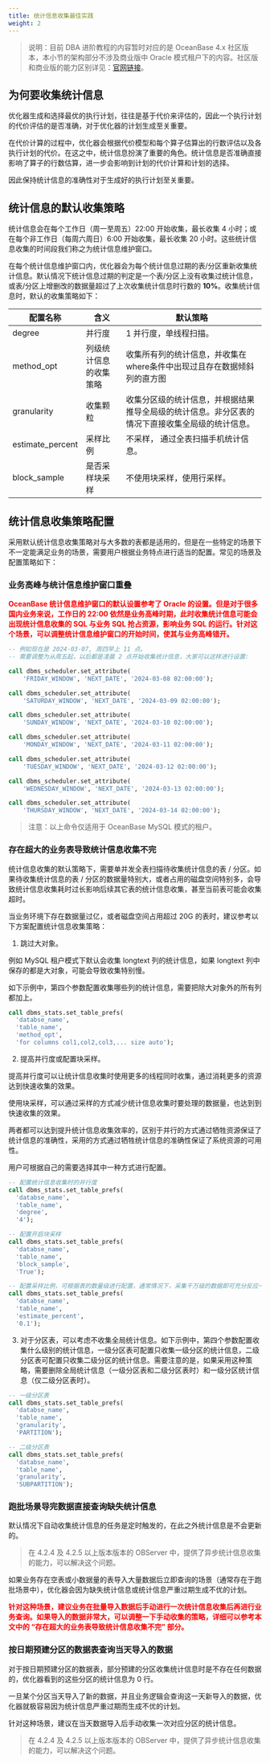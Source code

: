 ```yaml
---
title: 统计信息收集最佳实践
weight: 2
---
```


> 说明：目前 DBA 进阶教程的内容暂时对应的是 OceanBase 4.x 社区版本，本小节的架构部分不涉及商业版中 Oracle 模式租户下的内容。社区版和商业版的能力区别详见：[官网链接](https://www.oceanbase.com/docs/common-oceanbase-database-cn-1000000001428510)。

## 为何要收集统计信息
优化器生成和选择最优的执行计划，往往是基于代价来评估的，因此一个执行计划的代价评估的是否准确，对于优化器的计划生成至关重要。

在代价计算的过程中，优化器会根据代价模型和每个算子估算出的行数评估以及各执行计划的代价。在这之中，统计信息扮演了重要的角色。统计信息是否准确直接影响了算子的行数估算，进一步会影响到计划的代价计算和计划的选择。

因此保持统计信息的准确性对于生成好的执行计划至关重要。

## 统计信息的默认收集策略

统计信息会在每个工作日（周一至周五）22:00 开始收集，最长收集 4 小时；或在每个非工作日（每周六周日）6:00 开始收集，最长收集 20 小时。这些统计信息收集的时间段我们称之为统计信息维护窗口。

在每个统计信息维护窗口内，优化器会为每个统计信息过期的表/分区重新收集统计信息。默认情况下统计信息过期的判定是一个表/分区上没有收集过统计信息，或表/分区上增删改的数据量超过了上次收集统计信息时行数的 **10%**。收集统计信息时，默认的收集策略如下：

| **配置名称** | **含义** | **默认策略** |
| --- | --- | --- |
| degree | 并行度 | 1 并行度，单线程扫描。 |
| method_opt | 列级统计信息的收集策略 | 收集所有列的统计信息，并收集在where条件中出现过且存在数据倾斜列的直方图 |
| granularity | 收集颗粒 | 收集分区级的统计信息，并根据结果推导全局级的统计信息。非分区表的情况下直接收集全局级的统计信息。 |
| estimate_percent | 采样比例 | 不采样， 通过全表扫描手机统计信息。 |
| block_sample | 是否采样块采样 | 不使用块采样，使用行采样。 |


## 统计信息收集策略配置
采用默认统计信息收集策略对与大多数的表都是适用的，但是在一些特定的场景下不一定能满足业务的场景，需要用户根据业务特点进行适当的配置。常见的场景及配置策略如下：

### 业务高峰与统计信息维护窗口重叠



**<font color="red">OceanBase 统计信息维护窗口的默认设置参考了 Oracle 的设置。但是对于很多国内业务来说，工作日的 22:00 依然是业务高峰时期，此时收集统计信息可能会出现统计信息收集的 SQL 与业务 SQL 抢占资源，影响业务 SQL 的运行。针对这个场景，可以调整统计信息维护窗口的开始时间，使其与业务高峰错开。</font>**

```sql
-- 例如现在是 2024-03-07, 周四早上 11 点。
-- 需要调整为从周五起，以后都是凌晨 2 点开始收集统计信息，大家可以这样进行设置:

call dbms_scheduler.set_attribute(
    'FRIDAY_WINDOW', 'NEXT_DATE', '2024-03-08 02:00:00');

call dbms_scheduler.set_attribute(
    'SATURDAY_WINDOW', 'NEXT_DATE', '2024-03-09 02:00:00');

call dbms_scheduler.set_attribute(
    'SUNDAY_WINDOW', 'NEXT_DATE', '2024-03-10 02:00:00');

call dbms_scheduler.set_attribute(
    'MONDAY_WINDOW', 'NEXT_DATE', '2024-03-11 02:00:00');

call dbms_scheduler.set_attribute(
    'TUESDAY_WINDOW', 'NEXT_DATE', '2024-03-12 02:00:00');

call dbms_scheduler.set_attribute(
    'WEDNESDAY_WINDOW', 'NEXT_DATE', '2024-03-13 02:00:00');

call dbms_scheduler.set_attribute(
    'THURSDAY_WINDOW', 'NEXT_DATE', '2024-03-14 02:00:00');

```
> 注意：以上命令仅适用于 OceanBase MySQL 模式的租户。

### 存在超大的业务表导致统计信息收集不完
统计信息收集的默认策略下，需要单并发全表扫描待收集统计信息的表 / 分区。如果待收集统计信息的表 / 分区的数据量特别大，或者占用的磁盘空间特别多，会导致统计信息收集耗时过长影响后续其它表的统计信息收集，甚至当前表可能会收集超时。

当业务环境下存在数据量过亿，或者磁盘空间占用超过 20G 的表时，建议参考以下方案配置统计信息收集策略：

1. 跳过大对象。

例如 MySQL 租户模式下默认会收集 longtext 列的统计信息，如果 longtext 列中保存的都是大对象，可能会导致收集特别慢。

如下示例中，第四个参数配置收集哪些列的统计信息，需要把除大对象外的所有列都加上。

```sql
call dbms_stats.set_table_prefs(
  'databse_name',
  'table_name',
  'method_opt',
  'for columns col1,col2,col3,... size auto');
```

2. 提高并行度或配置块采样。

提高并行度可以让统计信息收集时使用更多的线程同时收集，通过消耗更多的资源达到快速收集的效果。

使用块采样，可以通过采样的方式减少统计信息收集时要处理的数据量，也达到到快速收集的效果。

两者都可以达到提升统计信息收集效率的，区别于并行的方式通过牺牲资源保证了统计信息的准确性，采用的方式通过牺牲统计信息的准确性保证了系统资源的可用性。

用户可根据自己的需要选择其中一种方式进行配置。

```sql
-- 配置统计信息收集时的并行度
call dbms_stats.set_table_prefs(
  'databse_name',
  'table_name',
  'degree',
  '4');
```

```sql
-- 配置开启块采样
call dbms_stats.set_table_prefs(
  'databse_name',
  'table_name',
  'block_sample',
  'True');

-- 配置采样比例，可根据表的数量级进行配置，通常情况下，采集千万级的数据即可充分反应一个表的数据特征
call dbms_stats.set_table_prefs(
  'databse_name',
  'table_name',
  'estimate_percent',
  '0.1');
```

3. 对于分区表，可以考虑不收集全局统计信息。如下示例中，第四个参数配置收集什么级别的统计信息，一级分区表可配置只收集一级分区的统计信息，二级分区表可配置只收集二级分区的统计信息。需要注意的是，如果采用这种策略，需要删除全局统计信息（一级分区表和二级分区表时）和一级分区统计信息（仅二级分区表时）。

```sql
-- 一级分区表
call dbms_stats.set_table_prefs(
  'databse_name',
  'table_name',
  'granularity',
  'PARTITION');

-- 二级分区表
call dbms_stats.set_table_prefs(
  'databse_name',
  'table_name',
  'granularity',
  'SUBPARTITION');
```

### 跑批场景导完数据直接查询缺失统计信息
默认情况下自动收集统计信息的任务是定时触发的，在此之外统计信息是不会更新的。

> 在 4.2.4 及 4.2.5 以上版本版本的 OBServer 中，提供了异步统计信息收集的能力，可以解决这个问题。

如果业务存在空表或小数据量的表导入大量数据后立即查询的场景（通常存在于跑批场景中），优化器会因为缺失统计信息或统计信息严重过期生成不优的计划。

**<font color="red">针对这种场景，建议业务在批量导入数据后手动进行一次统计信息收集后再进行业务查询。如果导入的数据非常大，可以调整一下手动收集的策略，详细可以参考本文中的 “存在超大的业务表导致统计信息收集不完” 部分。</font>**

### 按日期预建分区的数据表查询当天导入的数据

对于按日期预建分区的数据表，部分预建的分区收集统计信息时是不存在任何数据的，优化器看到的这些分区的统计信息为 0 行。

一旦某个分区当天导入了新的数据，并且业务逻辑会查询这一天新导入的数据，优化器就极容易因为统计信息严重过期而生成不优的计划。

针对这种场景，建议在当天数据导入后手动收集一次对应分区的统计信息。

> 在 4.2.4 及 4.2.5 以上版本版本的 OBServer 中，提供了异步统计信息收集的能力，可以解决这个问题。